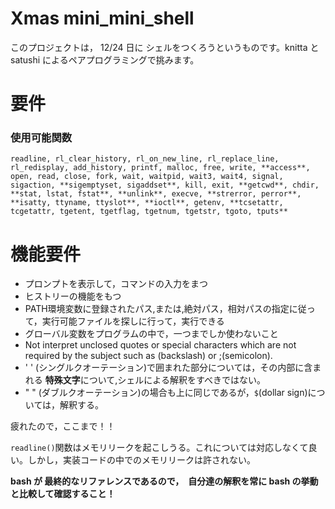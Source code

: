 # Xmas mini_mini_shell
このプロジェクトは， 12/24 日に シェルをつくろうというものです。knitta と satushi によるペアプログラミングで挑みます。

# 要件
### 使用可能関数
```
readline, rl_clear_history, rl_on_new_line, rl_replace_line, rl_redisplay, add_history, printf, malloc, free, write, **access**, open, read, close, fork, wait, waitpid, wait3, wait4, signal, sigaction, **sigemptyset, sigaddset**, kill, exit, **getcwd**, chdir, **stat, lstat, fstat**, **unlink**, execve, **strerror, perror**, **isatty, ttyname, ttyslot**, **ioctl**, getenv, **tcsetattr, tcgetattr, tgetent, tgetflag, tgetnum, tgetstr, tgoto, tputs**
```

# 機能要件
- プロンプトを表示して，コマンドの入力をまつ
- ヒストリーの機能をもつ
- PATH環境変数に登録されたパス,または,絶対パス，相対パスの指定に従って，実行可能ファイルを探しに行って，実行できる
- グローバル変数をプログラムの中で，一つまでしか使わないこと
- Not interpret unclosed quotes or special characters which are not required by the subject such as \(backslash) or ;(semicolon).
- ' ' (シングルクオーテーション)で囲まれた部分については，その内部に含まれる **特殊文字**について,シェルによる解釈をすべきではない。
- " " (ダブルクオーテーション)の場合も上に同じであるが，`$`(dollar sign)については，解釈する。




疲れたので，ここまで！！





`readline()`関数はメモリリークを起こしうる。これについては対応しなくて良い。しかし，実装コードの中でのメモリリークは許されない。

**bash が 最終的なリファレンスであるので，　自分達の解釈を常に bash の挙動と比較して確認すること！**
